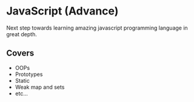 # JavaScript (Advance)

 Next step towards learning amazing javascript programming language in great depth.

 ## Covers

 - OOPs
 - Prototypes
 - Static
 - Weak map and sets
 - etc...
